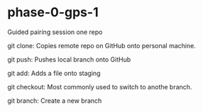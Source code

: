 # phase-0-gps-1
Guided pairing session one repo


git clone: Copies remote repo on GitHub onto personal machine.

git push: Pushes local branch onto GitHub

git add: Adds a file onto staging

git checkout: Most commonly used to switch to anothe branch.

git branch: Create a new branch
